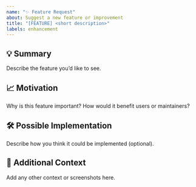 ```yaml
---
name: "✨ Feature Request"
about: Suggest a new feature or improvement
title: "[FEATURE] <short description>"
labels: enhancement
---
```


## 💡 Summary
Describe the feature you’d like to see.

## 📈 Motivation
Why is this feature important? How would it benefit users or maintainers?

## 🛠 Possible Implementation
Describe how you think it could be implemented (optional).

## 📌 Additional Context
Add any other context or screenshots here.
